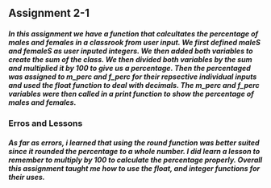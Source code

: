 ## Assignment 2-1
##### In this assignment we have a function that calcultates the percentage of males and females in a classrook from user input. We first defined maleS and femaleS as user inputed integers. We then added both variables to create the sum of the class. We then divided both variables by the sum and multiplied it by 100 to give us a percentage. Then the percentaged was assigned to m_perc and f_perc for their repsective individual inputs and used the float function to deal with decimals. The m_perc and f_perc variables were then called in a print function to show the percentage of males and females.

### Erros and Lessons
##### As far as errors, i learned that using the round function was better suited since it rounded the percentage to a whole number. I did learn a lesson to remember to multiply by 100 to calculate the percentage properly. Overall this assignment taught me how to use the float, and integer functions for their uses.